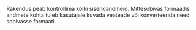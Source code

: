 Rakendus peab kontrollima kõiki sisendandmeid. Mittesobivas formaadis andmete
kohta tuleb kasutajale kuvada veateade või konverteerida need sobivasse
formaati.
